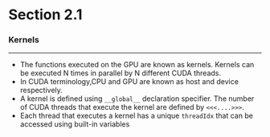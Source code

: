 # Section 2.1
### Kernels
------
- The functions executed on the GPU are known as kernels. Kernels can be executed N times in parallel by N different CUDA threads.
- In CUDA terminology,CPU and GPU are known as host and device respectively.
- A kernel is defined using `__global__` declaration specifier. The number of CUDA threads that execute the kernel are defined by `<<<....>>>`.
- Each thread that executes a kernel has a unique `threadIdx` that can be accessed using built-in variables
